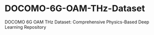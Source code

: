 # DOCOMO-6G-OAM-THz-Dataset
DOCOMO 6G OAM THz Dataset: Comprehensive Physics-Based Deep Learning Repository
